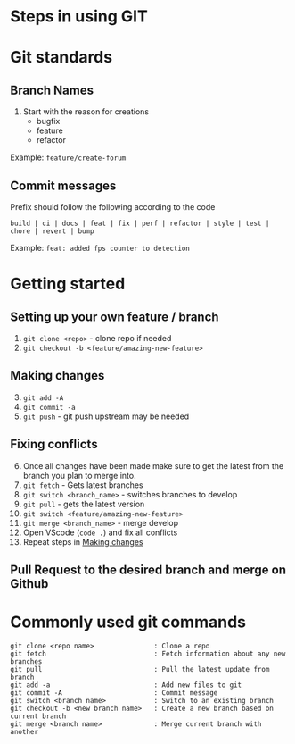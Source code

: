 # Steps in using GIT

# Git standards
## Branch Names

1. Start with the reason for creations
   - bugfix
   - feature
   - refactor

Example: `feature/create-forum`
## Commit messages
Prefix should follow the following according to the code
```
build | ci | docs | feat | fix | perf | refactor | style | test | chore | revert | bump
```
Example: `feat: added fps counter to detection`


# Getting started
## Setting up your own feature / branch
1. `git clone <repo>` - clone repo if needed
2. `git checkout -b <feature/amazing-new-feature>`

## Making changes
3. `git add -A`
4. `git commit -a`
5. `git push` - git push upstream may be needed

## Fixing conflicts
6. Once all changes have been made make sure to get the latest from the branch you plan to merge into.
7. `git fetch` - Gets latest branches
8. `git switch <branch_name>` - switches branches to develop 
9. `git pull` - gets the latest version
10. `git switch <feature/amazing-new-feature>`
11. `git merge <branch_name>` - merge develop
12. Open VScode (`code .`) and fix all conflicts
13. Repeat steps in [Making changes](#Making-changes)

## Pull Request to the desired branch and merge on Github

# Commonly used git commands

```git
git clone <repo name>               : Clone a repo
git fetch                           : Fetch information about any new branches
git pull                            : Pull the latest update from branch
git add -a                          : Add new files to git
git commit -A                       : Commit message
git switch <branch name>            : Switch to an existing branch
git checkout -b <new branch name>   : Create a new branch based on current branch
git merge <branch name>             : Merge current branch with another
```
